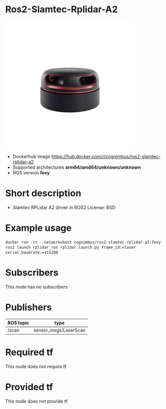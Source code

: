 # Ros2-Slamtec-Rplidar-A2

<img src="./ros2-slamtec-rplidar-a2/slamtec-rplidar-a2-driver.jpg" alt="ros2-slamtec-rplidar-a2" width="400"/>

* Dockerhub image https://hub.docker.com/r/cognimbus/ros2-slamtec-rplidar-a2
* Supported architectures <b>arm64/amd64/unknown/unknown</b>
* ROS version <b>foxy
</b>

# Short description
* Slamtec RPLidar A2 driver in ROS2
License: BSD

# Example usage
```
docker run -it --network=host cognimbus/ros2-slamtec-rplidar-a2:foxy ros2 launch rplidar_ros rplidar.launch.py frame_id:=laser serial_baudrate:=115200
```

# Subscribers
This node has no subscribers


# Publishers
ROS topic | type
--- | ---
/scan | sensor_msgs/LaserScan


# Required tf
This node does not require tf


# Provided tf
This node does not provide tf


